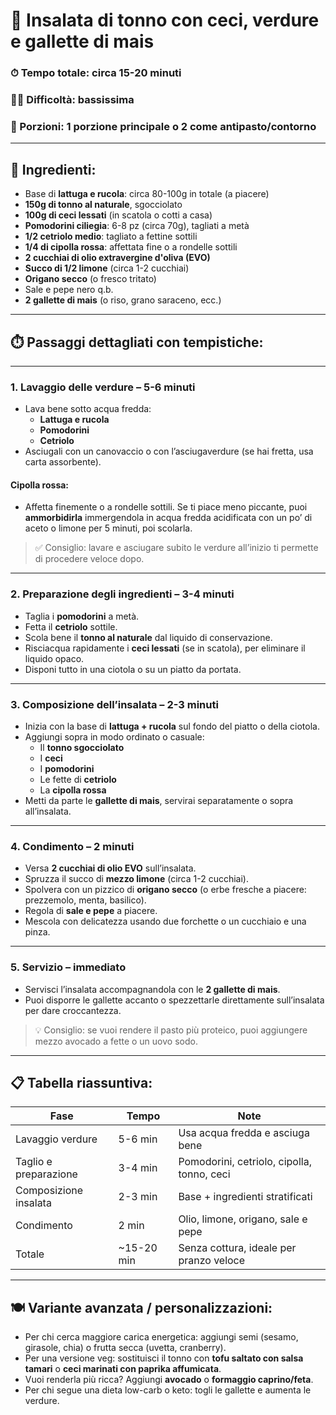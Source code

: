 # 🥗 **Insalata di tonno con ceci, verdure e gallette di mais**

### ⏱ Tempo totale: circa 15-20 minuti  
### 👨‍🍳 Difficoltà: bassissima  
### 🥗 Porzioni: 1 porzione principale o 2 come antipasto/contorno

---

## 🧂 Ingredienti:

- Base di **lattuga e rucola**: circa 80-100g in totale (a piacere)
- **150g di tonno al naturale**, sgocciolato
- **100g di ceci lessati** (in scatola o cotti a casa)
- **Pomodorini ciliegia**: 6-8 pz (circa 70g), tagliati a metà
- **1/2 cetriolo medio**: tagliato a fettine sottili
- **1/4 di cipolla rossa**: affettata fine o a rondelle sottili
- **2 cucchiai di olio extravergine d'oliva (EVO)**
- **Succo di 1/2 limone** (circa 1-2 cucchiai)
- **Origano secco** (o fresco tritato)
- Sale e pepe nero q.b.
- **2 gallette di mais** (o riso, grano saraceno, ecc.)

---

## ⏱️ Passaggi dettagliati con tempistiche:

---

### **1. Lavaggio delle verdure – 5-6 minuti**

- Lava bene sotto acqua fredda:
  - **Lattuga e rucola**
  - **Pomodorini**
  - **Cetriolo**
- Asciugali con un canovaccio o con l’asciugaverdure (se hai fretta, usa carta assorbente).

#### Cipolla rossa:
- Affetta finemente o a rondelle sottili. Se ti piace meno piccante, puoi **ammorbidirla** immergendola in acqua fredda acidificata con un po’ di aceto o limone per 5 minuti, poi scolarla.

> ✅ Consiglio: lavare e asciugare subito le verdure all’inizio ti permette di procedere veloce dopo.

---

### **2. Preparazione degli ingredienti – 3-4 minuti**

- Taglia i **pomodorini** a metà.
- Fetta il **cetriolo** sottile.
- Scola bene il **tonno al naturale** dal liquido di conservazione.
- Risciacqua rapidamente i **ceci lessati** (se in scatola), per eliminare il liquido opaco.
- Disponi tutto in una ciotola o su un piatto da portata.

---

### **3. Composizione dell’insalata – 2-3 minuti**

- Inizia con la base di **lattuga + rucola** sul fondo del piatto o della ciotola.
- Aggiungi sopra in modo ordinato o casuale:
  - Il **tonno sgocciolato**
  - I **ceci**
  - I **pomodorini**
  - Le fette di **cetriolo**
  - La **cipolla rossa**
- Metti da parte le **gallette di mais**, servirai separatamente o sopra all’insalata.

---

### **4. Condimento – 2 minuti**

- Versa **2 cucchiai di olio EVO** sull’insalata.
- Spruzza il succo di **mezzo limone** (circa 1-2 cucchiai).
- Spolvera con un pizzico di **origano secco** (o erbe fresche a piacere: prezzemolo, menta, basilico).
- Regola di **sale e pepe** a piacere.
- Mescola con delicatezza usando due forchette o un cucchiaio e una pinza.

---

### **5. Servizio – immediato**

- Servisci l’insalata accompagnandola con le **2 gallette di mais**.
- Puoi disporre le gallette accanto o spezzettarle direttamente sull’insalata per dare croccantezza.

> 💡 Consiglio: se vuoi rendere il pasto più proteico, puoi aggiungere mezzo avocado a fette o un uovo sodo.

---

## 📋 Tabella riassuntiva:

| Fase | Tempo | Note |
|------|-------|------|
| Lavaggio verdure | 5-6 min | Usa acqua fredda e asciuga bene |
| Taglio e preparazione | 3-4 min | Pomodorini, cetriolo, cipolla, tonno, ceci |
| Composizione insalata | 2-3 min | Base + ingredienti stratificati |
| Condimento | 2 min | Olio, limone, origano, sale e pepe |
| Totale | ~15-20 min | Senza cottura, ideale per pranzo veloce |

---

## 🍽 Variante avanzata / personalizzazioni:

- Per chi cerca maggiore carica energetica: aggiungi semi (sesamo, girasole, chia) o frutta secca (uvetta, cranberry).
- Per una versione veg: sostituisci il tonno con **tofu saltato con salsa tamari** o **ceci marinati con paprika affumicata**.
- Vuoi renderla più ricca? Aggiungi **avocado** o **formaggio caprino/feta**.
- Per chi segue una dieta low-carb o keto: togli le gallette e aumenta le verdure.
